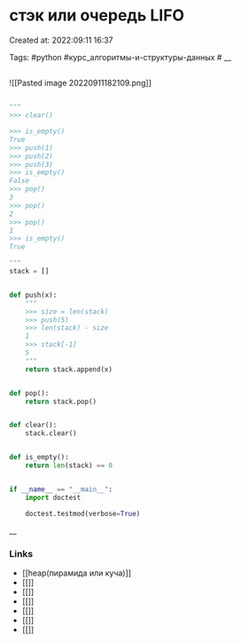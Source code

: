 # стэк или очередь LIFO

Created at: 2022:09:11 16:37

Tags: #python  #курс_алгоритмы-и-структуры-данных    #
__ 

##

![[Pasted image 20220911182109.png]]
``` python 

"""
>>> clear()

>>> is_empty()
True
>>> push(1)
>>> push(2)
>>> push(3)
>>> is_empty()
False
>>> pop()
3
>>> pop()
2
>>> pop()
1
>>> is_empty()
True

"""
stack = []


def push(x):
    """
    >>> size = len(stack)
    >>> push(5)
    >>> len(stack) - size
    1
    >>> stack[-1]
    5
    """
    return stack.append(x)


def pop():
    return stack.pop()


def clear():
    stack.clear()


def is_empty():
    return len(stack) == 0


if __name__ == "__main__":
    import doctest

    doctest.testmod(verbose=True)


```

__

### Links

- [[heap(пирамида или куча)]]
- [[]]
- [[]]
- [[]]
- [[]]
- [[]]
- [[]]